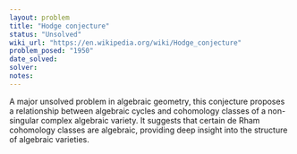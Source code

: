 ```yaml
---
layout: problem
title: "Hodge conjecture"
status: "Unsolved"
wiki_url: "https://en.wikipedia.org/wiki/Hodge_conjecture"
problem_posed: "1950"
date_solved:
solver:
notes:
---
```

A major unsolved problem in algebraic geometry, this conjecture proposes a relationship between algebraic cycles and cohomology classes of a non-singular complex algebraic variety. It suggests that certain de Rham cohomology classes are algebraic, providing deep insight into the structure of algebraic varieties.